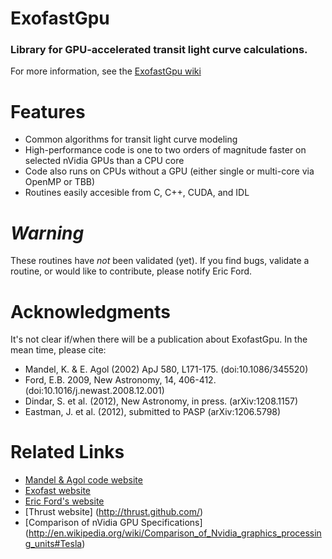 # ExofastGpu
### Library for GPU-accelerated transit light curve calculations.

For more information, see the [ExofastGpu wiki](https://github.com/AstroGPU/ExofastGPU/wiki)

Features
========
* Common algorithms for transit light curve modeling
* High-performance code is one to two orders of magnitude faster on selected nVidia GPUs than a CPU core
* Code also runs on CPUs without a GPU (either single or multi-core via OpenMP or TBB)
* Routines easily accesible from C, C++, CUDA, and IDL

*Warning*
=========
These routines have _not_ been validated (yet).
If you find bugs, validate a routine, or would like to contribute, please notify Eric Ford.


Acknowledgments
===============
It's not clear if/when there will be a publication about ExofastGpu.
In the mean time, please cite:
* Mandel, K. & E. Agol (2002) ApJ 580, L171-175. (doi:10.1086/345520)
* Ford, E.B. 2009, New Astronomy, 14, 406-412.  (doi:10.1016/j.newast.2008.12.001) 
* Dindar, S. et al. (2012), New Astronomy, in press. (arXiv:1208.1157)
* Eastman, J. et al. (2012), submitted to PASP (arXiv:1206.5798)


Related Links
=============
* [Mandel & Agol code website](http://www.astro.washington.edu/users/agol/transit.html)
* [Exofast website](http://astroutils.astronomy.ohio-state.edu/exofast/)
* [Eric Ford's website](http://www.astro.ufl.edu/~eford/)
* [Thrust website] (http://thrust.github.com/)
* [Comparison of nVidia GPU Specifications] (http://en.wikipedia.org/wiki/Comparison_of_Nvidia_graphics_processing_units#Tesla)

